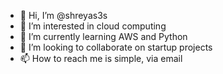 - 👋 Hi, I’m @shreyas3s
- 👀 I’m interested in cloud computing
- 🌱 I’m currently learning AWS and Python
- 💞️ I’m looking to collaborate on startup projects
- 📫 How to reach me is simple, via email

<!---
shreyas3s/shreyas3s is a ✨ special ✨ repository because its `README.md` (this file) appears on your GitHub profile.
You can click the Preview link to take a look at your changes.
--->
